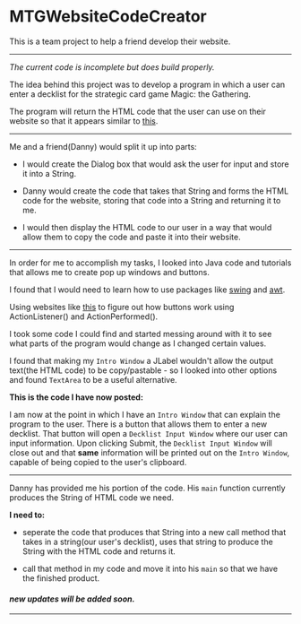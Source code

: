 # MTGWebsiteCodeCreator

This is a team project to help a friend develop their website.

---

*The current code is incomplete but does build properly.*

The idea behind this project was to develop a program in which a user can enter a
decklist for the strategic card game Magic: the Gathering.

The program will return the HTML code that the user can use on their website so that
it appears similar to [this](http://tcdecks.net/deck.php?id=13923&iddeck=102384).

---

Me and a friend(Danny) would split it up into parts:

* I would create the Dialog box that would ask the user for input and store it into a String.

* Danny would create the code that takes that String and forms the HTML code for the website, storing that code into a String and returning it to me.

* I would then display the HTML code to our user in a way that would allow them to copy the code and paste it into their website.

---

In order for me to accomplish my tasks, I looked into Java code and tutorials that allows me to create pop up windows and buttons.

I found that I would need to learn how to use packages like [swing](https://docs.oracle.com/javase/tutorial/uiswing/start/about.html) and [awt](https://docs.oracle.com/javase/7/docs/api/java/awt/package-summary.html).

Using websites like [this](https://www.javatpoint.com/java-jbutton#) to figure out how buttons work using ActionListener() and ActionPerformed().

I took some code I could find and started messing around with it to see what parts of the program would change as I changed certain values.

I found that making my `Intro Window` a JLabel wouldn't allow the output text(the HTML code) to be copy/pastable - so I looked into other options and found `TextArea` to be a useful alternative.


**This is the code I have now posted:**

I am now at the point in which I have an `Intro Window` that can explain the program to the user.
There is a button that allows them to enter a new decklist. 
That button will open a `Decklist Input Window` where our user can input information.
Upon clicking Submit, the `Decklist Input Window` will close out and that **same** information will be printed out on the `Intro Window`, capable of being copied to the user's clipboard.

---

Danny has provided me his portion of the code.
His `main` function currently produces the String of HTML code we need.

**I need to:**

* seperate the code that produces that String into a new call method that takes in a string(our user's decklist), uses that string to produce the String with the HTML code and returns it.

* call that method in my code and move it into his `main` so that we have the finished product.

#### *new updates will be added soon.*

---




